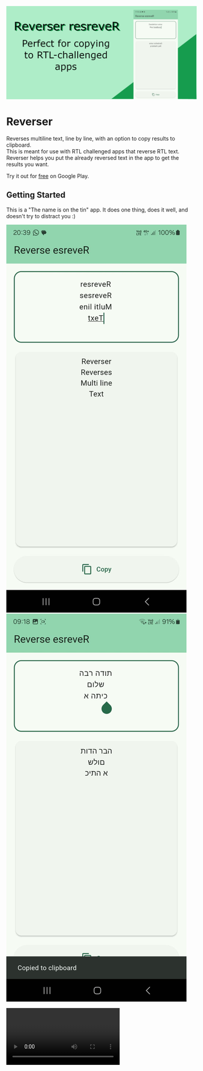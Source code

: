 ![Reverser feature graphic](reverse-feature-graphic.png)

# Reverser

Reverses multiline text, line by line, with an option to copy results to clipboard.   
This is meant for use with RTL challenged apps that reverse RTL text. Reverser
helps you put the already reversed text in the app to get the results you want.

Try it out for [free](https://play.google.com/store/apps/details?id=com.honeystone.reverser) on Google Play.


## Getting Started

This is a "The name is on the tin" app. It does one thing, does it well, and doesn't try to distract you :)

![alt text](<reverser screenshot english text.jpg>)
![alt text](<screenshot reverse 1.jpg>)

<video controls src="reverser-demo.mp4" title="Title"></video>